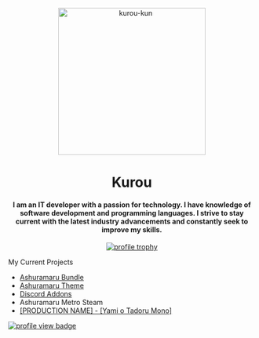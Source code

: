 <!-- Avatar -->
<p align="center"><img width="300px" height="300px" src="https://res.kinmokusei.dev/img/avatars/Kurou_default.png" alt="kurou-kun"></p>

<!-- Title -->
<h1 align="center">Kurou</h1>

<!-- Description -->
<h4 align="center">I am an IT developer with a passion for technology. I have knowledge of software development and programming languages. I strive to stay current with the latest industry advancements and constantly seek to improve my skills.</h4>

<!-- Trophy -->
<p align="center"><a href="https://github.com/ryo-ma/github-profile-trophy"><img src="https://github-profile-trophy.vercel.app/?username=kurou-kun&theme=onestar&row=1" alt="profile trophy"/></a></p>

<!-- Projects -->
<p align="left">My Current Projects</p>
<ul>
  <a href="https://github.com/Kurou-kun/Ashuramaru-Bundle" target="blank"><li>Ashuramaru Bundle</li></a>
  <a href="https://github.com/Kurou-kun/ashuramaru-theme" target="blank"><li>Ashuramaru Theme</li></a>
  <a href="https://github.com/Kurou-kun/discord-addons" target="blank"><li>Discord Addons</li></a>
  <li>Ashuramaru Metro Steam</li>
  <a href="" target="blank"><li>[PRODUCTION NAME] - [Yami o Tadoru Mono]</li>
</ul>

<!-- Badges -->
<img src="https://komarev.com/ghpvc/?username=kurou-kun&label=Profile%20views&color=red&style=for-the-badge" alt="profile view badge" />
